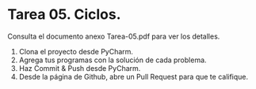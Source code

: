 # Tarea 05. Ciclos.


Consulta el documento anexo Tarea-05.pdf para ver los detalles.


1. Clona el proyecto desde PyCharm.
2. Agrega tus programas con la solución de cada problema.
3. Haz Commit & Push desde PyCharm.
4. Desde la página de Github, abre un Pull Request para que te califique.
